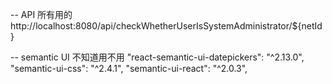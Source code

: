 -- API 所有用的
http://localhost:8080/api/checkWhetherUserIsSystemAdministrator/${netId}


-- semantic UI 不知道用不用
"react-semantic-ui-datepickers": "^2.13.0",
"semantic-ui-css": "^2.4.1",
"semantic-ui-react": "^2.0.3",